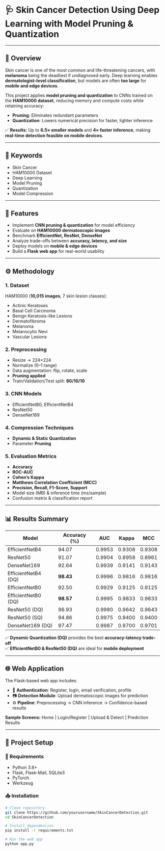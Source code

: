 # 🩺 Skin Cancer Detection Using Deep Learning with Model Pruning & Quantization  



---

## 📖 Overview
Skin cancer is one of the most common and life-threatening cancers, with **melanoma** being the deadliest if undiagnosed early. Deep learning enables **dermatologist-level classification**, but models are often **too large** for **mobile and edge devices**.  

This project applies **model pruning and quantization** to CNNs trained on the **HAM10000 dataset**, reducing memory and compute costs while retaining accuracy:  

- **Pruning**: Eliminates redundant parameters  
- **Quantization**: Lowers numerical precision for faster, lighter inference  

✅ **Results:** Up to **6.5× smaller models** and **4× faster inference**, making **real-time detection feasible on mobile devices**.  

---

## 🧾 Keywords
- Skin Cancer  
- HAM10000 Dataset  
- Deep Learning  
- Model Pruning  
- Quantization  
- Model Compression  

---

## 🎯 Features
- Implement **CNN pruning & quantization** for model efficiency  
- Evaluate on **HAM10000 dermatoscopic images**  
- Benchmark **EfficientNet, ResNet, DenseNet**  
- Analyze trade-offs between **accuracy, latency, and size**  
- Deploy models on **mobile & edge devices**  
- Build a **Flask web app** for real-world usability  

---

## ⚙️ Methodology

### 1. Dataset
HAM10000 (**10,015 images**, 7 skin lesion classes):

- Actinic Keratoses  
- Basal Cell Carcinoma  
- Benign Keratosis-like Lesions  
- Dermatofibroma  
- Melanoma  
- Melanocytic Nevi  
- Vascular Lesions  

### 2. Preprocessing
- Resize → 224×224  
- Normalize (0–1 range)  
- Data augmentation: flip, rotate, scale  
- **Pruning applied**  
- Train/Validation/Test split: **80/10/10**  

### 3. CNN Models
- EfficientNetB0, EfficientNetB4  
- ResNet50  
- DenseNet169  

### 4. Compression Techniques
- **Dynamic & Static Quantization**  
- Parameter **Pruning**  

### 5. Evaluation Metrics
- **Accuracy**  
- **ROC-AUC**  
- **Cohen’s Kappa**  
- **Matthews Correlation Coefficient (MCC)**  
- **Precision, Recall, F1-Score, Support**  
- Model size (MB) & inference time (ms/sample)  
- Confusion matrix & classification report   

---

## 📊 Results Summary

| Model                | Accuracy (%) | AUC    | Kappa  | MCC    |
|---------------------|--------------|--------|--------|--------|
| EfficientNetB4      | 94.07        | 0.9953 | 0.9308 | 0.9308 |
| ResNet50            | 91.07        | 0.9904 | 0.8958 | 0.8961 |
| DenseNet169         | 92.64        | 0.9939 | 0.9141 | 0.9143 |
| EfficientNetB4 (DQ) | **98.43**    | 0.9996 | 0.9816 | 0.9816 |
| EfficientNetB0      | 92.50        | 0.9929 | 0.9125 | 0.9125 |
| EfficientNetB0 (DQ) | **98.57**    | 0.9995 | 0.9833 | 0.9833 |
| ResNet50 (DQ)       | 96.93        | 0.9980 | 0.9642 | 0.9643 |
| ResNet50 (SQ)       | 94.86        | 0.9975 | 0.9400 | 0.9400 |
| DenseNet169 (DQ)    | 97.47        | 0.9987 | 0.9700 | 0.9701 |

✅ **Dynamic Quantization (DQ)** provides the best **accuracy-latency trade-off**  
✅ **EfficientNetB0 & ResNet50 (DQ)** are ideal for **mobile deployment**  

---

## 🌐 Web Application
The Flask-based web app includes:

- 🔐 **Authentication**: Register, login, email verification, profile  
- 📷 **Detection Module**: Upload dermatoscopic images for prediction  
- ⚙️ **Pipeline**: Preprocessing → CNN inference → Confidence-based results  

**Sample Screens:** Home | Login/Register | Upload & Detect | Prediction Results  

---

## 🚀 Project Setup

### 🔧 Requirements
- Python 3.8+  
- Flask, Flask-Mail, SQLite3  
- PyTorch  
- Werkzeug  

### 📥 Installation
```bash
# Clone repository
git clone https://github.com/yourusername/SkinCancerDetection.git
cd SkinCancerDetection

# Install dependencies
pip install -r requirements.txt

# Run the web app
python app.py
